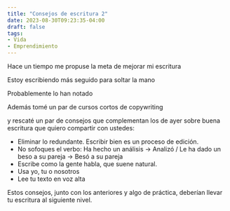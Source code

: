 ```yaml
---
title: "Consejos de escritura 2"
date: 2023-08-30T09:23:35-04:00
draft: false
tags:
- Vida
- Emprendimiento
---
```

Hace un tiempo me propuse la meta de mejorar mi escritura

Estoy escribiendo más seguido para soltar la mano

Probablemente lo han notado

Además tomé un par de cursos cortos de copywriting

y rescaté un par de consejos que complementan los de ayer sobre buena escritura que quiero compartir con ustedes:

- Eliminar lo redundante. Escribir bien es un proceso de edición.
- No sofoques el verbo: Ha hecho un análisis → Analizó / Le ha dado un beso a su pareja → Besó a su pareja
- Escribe como la gente habla, que suene natural.
- Usa yo, tu o nosotros
- Lee tu texto en voz alta

Estos consejos, junto con los anteriores y algo de práctica, deberían llevar tu escritura al siguiente nivel.
